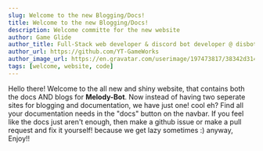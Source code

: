 ```yaml
---
slug: Welcome to the new Blogging/Docs!
title: Welcome to the new Blogging/Docs!
description: Welcome committe for the new website
author: Game Glide
author_title: Full-Stack web developer & discord bot developer @ disbots inc.
author_url: https://github.com/YT-GameWorks
author_image_url: https://en.gravatar.com/userimage/197473817/38342d31467fda55f8731bf1077cb3f0.png
tags: [welcome, website, code]
---
```


Hello there! Welcome to the all new and shiny website, that contains both the docs AND blogs for
**Melody-Bot**. Now instead of having two seperate sites for blogging and documentation,
we have just one! cool eh? Find all your documentation needs in the "docs" button on the navbar.
If you feel like the docs just aren't enough, then make a github issue or make a pull request and
fix it yourself! because we get lazy sometimes :) anyway, Enjoy!!
